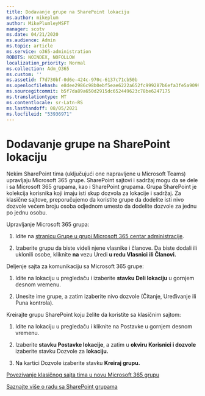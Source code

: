 ```yaml
---
title: Dodavanje grupe na SharePoint lokaciju
ms.author: mikeplum
author: MikePlumleyMSFT
manager: scotv
ms.date: 04/21/2020
ms.audience: Admin
ms.topic: article
ms.service: o365-administration
ROBOTS: NOINDEX, NOFOLLOW
localization_priority: Normal
ms.collection: Adm_O365
ms.custom: ''
ms.assetid: f7d730bf-0d6e-424c-970c-6137c71cb50b
ms.openlocfilehash: e8dee2986c98b0ebf5eae6222a652fc999287b6efa3fe5a9099134c44dddf670
ms.sourcegitcommit: b5f7da89a650d2915dc652449623c78be6247175
ms.translationtype: MT
ms.contentlocale: sr-Latn-RS
ms.lasthandoff: 08/05/2021
ms.locfileid: "53936971"
---
```

# <a name="add-a-group-to-a-sharepoint-site"></a>Dodavanje grupe na SharePoint lokaciju

Nekim SharePoint tima (uključujući one napravljene u Microsoft Teams) upravljaju Microsoft 365 grupe. SharePoint sajtovi i sadržaj mogu da se dele i sa Microsoft 365 grupama, kao i SharePoint grupama. Grupa SharePoint je kolekcija korisnika koji imaju isti skup dozvola za lokacije i sadržaj. Za klasične sajtove, preporučujemo da koristite grupe da dodelite isti nivo dozvole većem broju osoba odjednom umesto da dodelite dozvole za jednu po jednu osobu.
  
Upravljanje Microsoft 365 grupa:
  
1. Idite na [stranicu Grupe u grupi Microsoft 365 centar administracije](https://portal.office.com/adminportal/home#/groups).
    
2. Izaberite grupu da biste videli njene vlasnike i članove. Da biste dodali ili uklonili osobe, kliknite **na** vezu Uredi **u redu Vlasnici** **ili Članovi.** 
    
Deljenje sajta za komunikaciju sa Microsoft 365 grupe:
  
1. Idite na lokaciju u pregledaču i izaberite **stavku Deli lokaciju** u gornjem desnom vremenu. 
    
2. Unesite ime grupe, a zatim izaberite nivo dozvole (Čitanje, Uređivanje ili Puna kontrola).
    
Kreirajte grupu SharePoint koju želite da koristite sa klasičnim sajtom:
  
1. Idite na lokaciju u pregledaču i kliknite na Postavke u gornjem desnom vremenu.
    
2. Izaberite **stavku Postavke lokacije**, a zatim u **okviru Korisnici i dozvole** izaberite stavku Dozvole za **lokaciju.**
    
3. Na kartici Dozvole izaberite stavku **Kreiraj grupu.**
    
[Povezivanje klasičnog sajta tima u novu Microsoft 365 grupu](https://go.microsoft.com/fwlink/?linkid=2008654)
  
[Saznajte više o radu sa SharePoint grupama](https://go.microsoft.com/fwlink/?linkid=874658)
  

